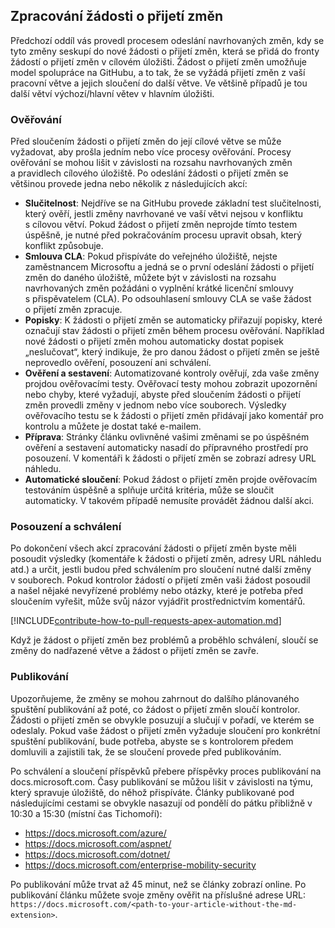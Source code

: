 ## <a name="pull-request-processing"></a>Zpracování žádosti o přijetí změn

Předchozí oddíl vás provedl procesem odeslání navrhovaných změn, kdy se tyto změny seskupí do nové žádosti o přijetí změn, která se přidá do fronty žádostí o přijetí změn v cílovém úložišti. Žádost o přijetí změn umožňuje model spolupráce na GitHubu, a to tak, že se vyžádá přijetí změn z vaší pracovní větve a jejich sloučení do další větve. Ve většině případů je tou další větví výchozí/hlavní větev v hlavním úložišti.

### <a name="validation"></a>Ověřování

Před sloučením žádosti o přijetí změn do její cílové větve se může vyžadovat, aby prošla jedním nebo více procesy ověřování. Procesy ověřování se mohou lišit v závislosti na rozsahu navrhovaných změn a pravidlech cílového úložiště. Po odeslání žádosti o přijetí změn se většinou provede jedna nebo několik z následujících akcí:

- **Slučitelnost**: Nejdříve se na GitHubu provede základní test slučitelnosti, který ověří, jestli změny navrhované ve vaší větvi nejsou v konfliktu s cílovou větví. Pokud žádost o přijetí změn neprojde tímto testem úspěšně, je nutné před pokračováním procesu upravit obsah, který konflikt způsobuje.
- **Smlouva CLA**: Pokud přispíváte do veřejného úložiště, nejste zaměstnancem Microsoftu a jedná se o první odeslání žádosti o přijetí změn do daného úložiště, můžete být v závislosti na rozsahu navrhovaných změn požádáni o vyplnění krátké licenční smlouvy s přispěvatelem (CLA). Po odsouhlasení smlouvy CLA se vaše žádost o přijetí změn zpracuje.
- **Popisky**: K žádosti o přijetí změn se automaticky přiřazují popisky, které označují stav žádosti o přijetí změn během procesu ověřování. Například nové žádosti o přijetí změn mohou automaticky dostat popisek „neslučovat“, který indikuje, že pro danou žádost o přijetí změn se ještě neprovedlo ověření, posouzení ani schválení.
- **Ověření a sestavení**: Automatizované kontroly ověřují, zda vaše změny projdou ověřovacími testy. Ověřovací testy mohou zobrazit upozornění nebo chyby, které vyžadují, abyste před sloučením žádosti o přijetí změn provedli změny v jednom nebo více souborech. Výsledky ověřovacího testu se k žádosti o přijetí změn přidávají jako komentář pro kontrolu a můžete je dostat také e-mailem.
- **Příprava**: Stránky článku ovlivněné vašimi změnami se po úspěšném ověření a sestavení automaticky nasadí do přípravného prostředí pro posouzení. V komentáři k žádosti o přijetí změn se zobrazí adresy URL náhledu.
- **Automatické sloučení**: Pokud žádost o přijetí změn projde ověřovacím testováním úspěšně a splňuje určitá kritéria, může se sloučit automaticky. V takovém případě nemusíte provádět žádnou další akci.

### <a name="review-and-sign-off"></a>Posouzení a schválení

Po dokončení všech akcí zpracování žádosti o přijetí změn byste měli posoudit výsledky (komentáře k žádosti o přijetí změn, adresy URL náhledu atd.) a určit, jestli budou před schválením pro sloučení nutné další změny v souborech. Pokud kontrolor žádostí o přijetí změn vaši žádost posoudil a našel nějaké nevyřízené problémy nebo otázky, které je potřeba před sloučením vyřešit, může svůj názor vyjádřit prostřednictvím komentářů.

[!INCLUDE[contribute-how-to-pull-requests-apex-automation.md](contribute-how-to-pull-requests-apex-automation.md)]

Když je žádost o přijetí změn bez problémů a proběhlo schválení, sloučí se změny do nadřazené větve a žádost o přijetí změn se zavře.

### <a name="publishing"></a>Publikování

Upozorňujeme, že změny se mohou zahrnout do dalšího plánovaného spuštění publikování až poté, co žádost o přijetí změn sloučí kontrolor. Žádosti o přijetí změn se obvykle posuzují a slučují v pořadí, ve kterém se odeslaly. Pokud vaše žádost o přijetí změn vyžaduje sloučení pro konkrétní spuštění publikování, bude potřeba, abyste se s kontrolorem předem domluvili a zajistili tak, že se sloučení provede před publikováním.

Po schválení a sloučení příspěvků přebere příspěvky proces publikování na docs.microsoft.com. Časy publikování se můžou lišit v závislosti na týmu, který spravuje úložiště, do něhož přispíváte. Články publikované pod následujícími cestami se obvykle nasazují od pondělí do pátku přibližně v 10:30 a 15:30 (místní čas Tichomoří):

- https://docs.microsoft.com/azure/
- https://docs.microsoft.com/aspnet/
- https://docs.microsoft.com/dotnet/
- https://docs.microsoft.com/enterprise-mobility-security

Po publikování může trvat až 45 minut, než se články zobrazí online. Po publikování článku můžete svoje změny ověřit na příslušné adrese URL: `https://docs.microsoft.com/<path-to-your-article-without-the-md-extension>`.
